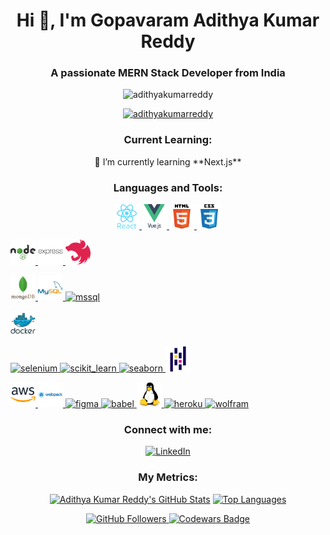 <h1 align="center">Hi 👋, I'm Gopavaram Adithya Kumar Reddy</h1>
<h3 align="center">A passionate MERN Stack Developer from India</h3>

<p align="center"> <img src="https://komarev.com/ghpvc/?username=adithyakumarreddy&label=Profile%20views&color=0e75b6&style=flat" alt="adithyakumarreddy" /> </p>

<p align="center"> <a href="https://github.com/ryo-ma/github-profile-trophy"><img src="https://github-profile-trophy.vercel.app/?username=adithyakumarreddy" alt="adithyakumarreddy" /></a> </p>

<h3 align="center">Current Learning:</h3>
<p align="center">🌱 I’m currently learning **Next.js**</p>

<h3 align="center">Languages and Tools:</h3>
<p align="center">
  <!-- Frontend -->
  <a href="https://reactjs.org/" target="_blank" rel="noreferrer"> <img src="https://raw.githubusercontent.com/devicons/devicon/master/icons/react/react-original-wordmark.svg" alt="react" width="40" height="40"/> </a>
  <a href="https://vuejs.org/" target="_blank" rel="noreferrer"> <img src="https://raw.githubusercontent.com/devicons/devicon/master/icons/vuejs/vuejs-original-wordmark.svg" alt="vuejs" width="40" height="40"/> </a>
  <a href="https://www.w3.org/html/" target="_blank" rel="noreferrer"> <img src="https://raw.githubusercontent.com/devicons/devicon/master/icons/html5/html5-original-wordmark.svg" alt="html5" width="40" height="40"/> </a>
  <a href="https://www.w3schools.com/css/" target="_blank" rel="noreferrer"> <img src="https://raw.githubusercontent.com/devicons/devicon/master/icons/css3/css3-original-wordmark.svg" alt="css3" width="40" height="40"/> </a>
  
  <!-- Backend -->
  <a href="https://nodejs.org" target="_blank" rel="noreferrer"> <img src="https://raw.githubusercontent.com/devicons/devicon/master/icons/nodejs/nodejs-original-wordmark.svg" alt="nodejs" width="40" height="40"/> </a>
  <a href="https://expressjs.com" target="_blank" rel="noreferrer"> <img src="https://raw.githubusercontent.com/devicons/devicon/master/icons/express/express-original-wordmark.svg" alt="express" width="40" height="40"/> </a>
  <a href="https://nestjs.com/" target="_blank" rel="noreferrer"> <img src="https://raw.githubusercontent.com/devicons/devicon/master/icons/nestjs/nestjs-plain.svg" alt="nestjs" width="40" height="40"/> </a>

  <!-- Database -->
  <a href="https://www.mongodb.com/" target="_blank" rel="noreferrer"> <img src="https://raw.githubusercontent.com/devicons/devicon/master/icons/mongodb/mongodb-original-wordmark.svg" alt="mongodb" width="40" height="40"/> </a>
  <a href="https://www.mysql.com/" target="_blank" rel="noreferrer"> <img src="https://raw.githubusercontent.com/devicons/devicon/master/icons/mysql/mysql-original-wordmark.svg" alt="mysql" width="40" height="40"/> </a>
  <a href="https://www.microsoft.com/en-us/sql-server" target="_blank" rel="noreferrer"> <img src="https://www.svgrepo.com/show/303229/microsoft-sql-server-logo.svg" alt="mssql" width="40" height="40"/> </a>

  <!-- Containers -->
  <a href="https://www.docker.com/" target="_blank" rel="noreferrer"> <img src="https://raw.githubusercontent.com/devicons/devicon/master/icons/docker/docker-original-wordmark.svg" alt="docker" width="40" height="40"/> </a>

  <!-- Testing & ML -->
  <a href="https://www.selenium.dev" target="_blank" rel="noreferrer"> <img src="https://raw.githubusercontent.com/detain/svg-logos/780f25886640cef088af994181646db2f6b1a3f8/svg/selenium-logo.svg" alt="selenium" width="40" height="40"/> </a>
  <a href="https://scikit-learn.org/" target="_blank" rel="noreferrer"> <img src="https://upload.wikimedia.org/wikipedia/commons/0/05/Scikit_learn_logo_small.svg" alt="scikit_learn" width="40" height="40"/> </a>
  <a href="https://seaborn.pydata.org/" target="_blank" rel="noreferrer"> <img src="https://seaborn.pydata.org/_images/logo-mark-lightbg.svg" alt="seaborn" width="40" height="40"/> </a>
  <a href="https://pandas.pydata.org/" target="_blank" rel="noreferrer"> <img src="https://raw.githubusercontent.com/devicons/devicon/2ae2a900d2f041da66e950e4d48052658d850630/icons/pandas/pandas-original.svg" alt="pandas" width="40" height="40"/> </a>
  
  <!-- Other -->
  <a href="https://aws.amazon.com" target="_blank" rel="noreferrer"> <img src="https://raw.githubusercontent.com/devicons/devicon/master/icons/amazonwebservices/amazonwebservices-original-wordmark.svg" alt="aws" width="40" height="40"/> </a>
  <a href="https://webpack.js.org" target="_blank" rel="noreferrer"> <img src="https://raw.githubusercontent.com/devicons/devicon/master/icons/webpack/webpack-original-wordmark.svg" alt="webpack" width="40" height="40"/> </a>
  <a href="https://www.figma.com/" target="_blank" rel="noreferrer"> <img src="https://www.vectorlogo.zone/logos/figma/figma-icon.svg" alt="figma" width="40" height="40"/> </a>
  <a href="https://babeljs.io/" target="_blank" rel="noreferrer"> <img src="https://www.vectorlogo.zone/logos/babeljs/babeljs-icon.svg" alt="babel" width="40" height="40"/> </a>
  <a href="https://linux.org/" target="_blank" rel="noreferrer"> <img src="https://raw.githubusercontent.com/devicons/devicon/master/icons/linux/linux-original.svg" alt="linux" width="40" height="40"/> </a>
  <a href="https://heroku.com" target="_blank" rel="noreferrer"> <img src="https://www.vectorlogo.zone/logos/heroku/heroku-icon.svg" alt="heroku" width="40" height="40"/> </a>
  <a href="https://wolfram.com/language/" target="_blank" rel="noreferrer"> <img src="https://upload.wikimedia.org/wikipedia/commons/0/0c/Wolfram_Language_logo.svg" alt="wolfram" width="40" height="40"/> </a>
</p>

<h3 align="center">Connect with me:</h3>
<p align="center">
  <a href="https://www.linkedin.com/in/adithyakumarreddy/" target="_blank"><img src="https://img.shields.io/badge/LinkedIn-%230077B5.svg?&style=for-the-badge&logo=linkedin&logoColor=white" alt="LinkedIn" /></a>
</p>

<h3 align="center">My Metrics:</h3>
<p align="center">
  <a href="https://github.com/adithyakumarreddy"><img src="https://github-readme-stats.vercel.app/api?username=adithyakumarreddy&show_icons=true&hide_title=true&count_private=true&hide=prs&theme=gruvbox" alt="Adithya Kumar Reddy's GitHub Stats" /></a>
  <a href="https://github.com/adithyakumarreddy"><img src="https://github-readme-stats.vercel.app/api/top-langs/?username=adithyakumarreddy&langs_count=6&theme=gruvbox" alt="Top Languages" /></a>
</p>

<p align="center">
  <a href="https://github.com/adithyakumarreddy">
    <img src="https://img.shields.io/github/followers/adithyakumarreddy?label=Follow&style=social" alt="GitHub Followers"/>
  </a>
  <a href="https://www.codewars.com/users/adithyakumarreddy">
    <img src="https://img.shields.io/badge/Codewars-%23B1361E.svg?style=for-the-badge&logo=codewars&logoColor=white" alt="Codewars Badge"/>
  </a>
  <a href="https://www.crio.do/learn/portfolio/kumaradithya498/">
    <img src="https://img.shields.io/b
